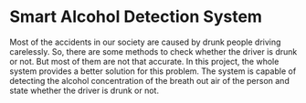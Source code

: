 # Smart Alcohol Detection System

Most of the accidents in our society are caused by drunk people driving carelessly. So,
there are some methods to check whether the driver is drunk or not. But most of them
are not that accurate. In this project, the whole system provides a better solution for this
problem. The system is capable of detecting the alcohol concentration of the breath out
air of the person and state whether the driver is drunk or not.
